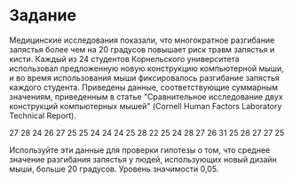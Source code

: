 # Задание

Медицинские исследования показали, что многократное разгибание запястья более чем на 20
градусов повышает риск травм запястья и кисти. Каждый из 24 студентов Корнельского
университета использовал предложенную новую конструкцию компьютерной мыши, и во время
использования мыши фиксировалось разгибание запястья каждого студента. Приведены
данные, соответствующие суммарным значениям, приведенным в статье "Сравнительное
исследование двух конструкций компьютерных мышей" (Cornell Human Factors Laboratory
Technical Report).

27 28 24 26 27 25 25 24 24 24 25 28 22 25 24 28 27 26 31 25 28 27 27 25

Используйте эти данные для проверки гипотезы о том, что среднее значение разгибания
запястья у людей, использующих новый дизайн мыши, больше 20 градусов. Уровень
значимости 0,05.
